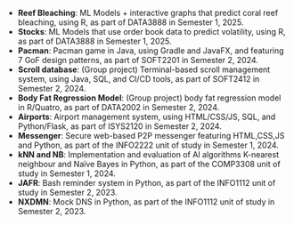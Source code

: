 -   **Reef Bleaching**: ML Models + interactive graphs that predict coral reef bleaching, using R, as part of DATA3888 in Semester 1, 2025.
-   **Stocks**: ML Models that use order book data to predict volatility, using R, as part of DATA3888 in Semester 1, 2025.
-   **Pacman**: Pacman game in Java, using Gradle and JavaFX, and featuring 7 GoF design patterns, as part of SOFT2201 in Semester 2, 2024.
-   **Scroll database**: (Group project) Terminal-based scroll management system, using Java, SQL, and CI/CD tools, as part of SOFT2412 in Semester 2, 2024.
-   **Body Fat Regression Model**: (Group project) body fat regression model in R/Quatro, as part of DATA2002 in Semester 2, 2024.
-   **Airports**: Airport management system, using HTML/CSS/JS, SQL, and Python/Flask, as part of ISYS2120 in Semester 2, 2024.
-   **Messenger**: Secure web-based P2P messenger featuring HTML,CSS,JS and Python, as part of the INFO2222 unit of study in Semester 1, 2024.
-   **kNN and NB**: Implementation and evaluation of AI algorithms K-nearest neighbour and Naïve Bayes in Python, as part of the COMP3308 unit of study in Semester 1, 2024.
-   **JAFR**: Bash reminder system in Python, as part of the INFO1112 unit of study in Semester 2, 2023.
-   **NXDMN**: Mock DNS in Python, as part of the INFO1112 unit of study in Semester 2, 2023.
